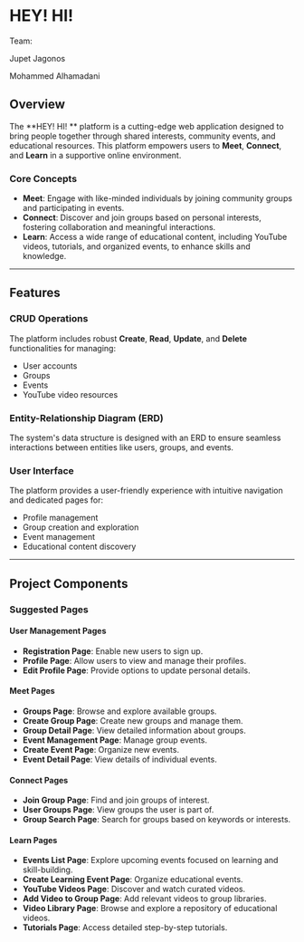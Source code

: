 # HEY! HI!

Team:

Jupet Jagonos

Mohammed Alhamadani

## Overview

The **HEY! HI! ** platform is a cutting-edge web application designed to bring people together through shared interests, community events, and educational resources. This platform empowers users to **Meet**, **Connect**, and **Learn** in a supportive online environment.

### Core Concepts

- **Meet**: Engage with like-minded individuals by joining community groups and participating in events.
- **Connect**: Discover and join groups based on personal interests, fostering collaboration and meaningful interactions.
- **Learn**: Access a wide range of educational content, including YouTube videos, tutorials, and organized events, to enhance skills and knowledge.

---

## Features

### CRUD Operations
The platform includes robust **Create**, **Read**, **Update**, and **Delete** functionalities for managing:
- User accounts
- Groups
- Events
- YouTube video resources

### Entity-Relationship Diagram (ERD)
The system's data structure is designed with an ERD to ensure seamless interactions between entities like users, groups, and events.

### User Interface
The platform provides a user-friendly experience with intuitive navigation and dedicated pages for:
- Profile management
- Group creation and exploration
- Event management
- Educational content discovery

---

## Project Components

### Suggested Pages

#### **User Management Pages**
- **Registration Page**: Enable new users to sign up.
- **Profile Page**: Allow users to view and manage their profiles.
- **Edit Profile Page**: Provide options to update personal details.

#### **Meet Pages**
- **Groups Page**: Browse and explore available groups.
- **Create Group Page**: Create new groups and manage them.
- **Group Detail Page**: View detailed information about groups.
- **Event Management Page**: Manage group events.
- **Create Event Page**: Organize new events.
- **Event Detail Page**: View details of individual events.

#### **Connect Pages**
- **Join Group Page**: Find and join groups of interest.
- **User Groups Page**: View groups the user is part of.
- **Group Search Page**: Search for groups based on keywords or interests.

#### **Learn Pages**
- **Events List Page**: Explore upcoming events focused on learning and skill-building.
- **Create Learning Event Page**: Organize educational events.
- **YouTube Videos Page**: Discover and watch curated videos.
- **Add Video to Group Page**: Add relevant videos to group libraries.
- **Video Library Page**: Browse and explore a repository of educational videos.
- **Tutorials Page**: Access detailed step-by-step tutorials.
